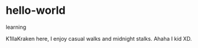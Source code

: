 # hello-world
learning

K1llaKraken here, I enjoy casual walks and midnight stalks. Ahaha I kid XD.
